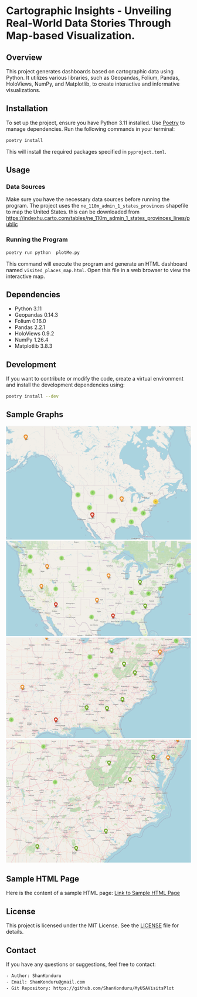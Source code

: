 # Cartographic Insights - Unveiling Real-World Data Stories Through Map-based Visualization. 

## Overview

This project generates dashboards based on cartographic data using Python. It utilizes various libraries, such as Geopandas, Folium, Pandas, HoloViews, NumPy, and Matplotlib, to create interactive and informative visualizations.

## Installation

To set up the project, ensure you have Python 3.11 installed. Use [Poetry](https://python-poetry.org/) to manage dependencies. Run the following commands in your terminal:

```bash
poetry install
```

This will install the required packages specified in `pyproject.toml`.

## Usage

### Data Sources

Make sure you have the necessary data sources before running the program. The project uses the `ne_110m_admin_1_states_provinces` shapefile to map the United States.
this can be downloaded from https://indexhu.carto.com/tables/ne_110m_admin_1_states_provinces_lines/public

### Running the Program

```bash
poetry run python  plotMe.py
```

This command will execute the program and generate an HTML dashboard named `visited_places_map.html`. Open this file in a web browser to view the interactive map.

## Dependencies

- Python 3.11
- Geopandas 0.14.3
- Folium 0.16.0
- Pandas 2.2.1
- HoloViews 0.9.2
- NumPy 1.26.4
- Matplotlib 3.8.3

## Development

If you want to contribute or modify the code, create a virtual environment and install the development dependencies using:

```bash
poetry install --dev
```

## Sample Graphs 

![Image](https://github.com/ShanKonduru/MyUSAVisitsPlot/blob/master/SampleImages/USA%20Level%200%20Zoom.PNG)
![Image](https://github.com/ShanKonduru/MyUSAVisitsPlot/blob/master/SampleImages/USA%20Level%202%20Zoom.PNG)
![Image](https://github.com/ShanKonduru/MyUSAVisitsPlot/blob/master/SampleImages/USA%20Level%203%20Zoom.PNG)
![Image](https://github.com/ShanKonduru/MyUSAVisitsPlot/blob/master/SampleImages/USA%20Level%204%20Zoom.PNG)

## Sample HTML Page

Here is the content of a sample HTML page:
[Link to Sample HTML Page](https://github.com/ShanKonduru/MyUSAVisitsPlot/blob/master/html_files/generate_geo_spatial_graph.html)


## License

This project is licensed under the MIT License. See the [LICENSE](LICENSE) file for details.

## Contact

If you have any questions or suggestions, feel free to contact:

```bash
- Author: ShanKonduru
- Email: ShanKonduru@gmail.com
- Git Repository: https://github.com/ShanKonduru/MyUSAVisitsPlot
```
